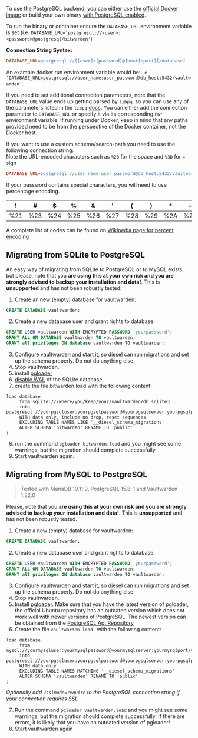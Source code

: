 To use the PostgreSQL backend, you can either use the [official Docker image](https://hub.docker.com/r/vaultwarden/server) or build your own binary [with PostgreSQL enabled](https://github.com/dani-garcia/vaultwarden/wiki/Building-binary#postgresql-backend).

To run the binary or container ensure the `DATABASE_URL` environment variable is set (i.e. `DATABASE_URL='postgresql://<user>:<password>@postgresql/bitwarden'`)

**Connection String Syntax:**
```ini
DATABASE_URL=postgresql://[[user]:[password]@]host[:port][/database]
```
An example docker run environment variable would be: ```-e 'DATABASE_URL=postgresql://user_name:user_password@db_host:5432/vaultwarden'```.

If you need to set additional connection parameters, note that the `DATABASE_URL` value ends up getting parsed by `libpq`, so you can use any of the parameters listed in the `libpq` [docs](https://www.postgresql.org/docs/current/libpq-envars.html). You can either add the connection parameter to `DATABASE_URL` or specify it via its corresponding `PG*` environment variable. If running under Docker, keep in mind that any paths provided need to be from the perspective of the Docker container, not the Docker host.

If you want to use a custom schema/search-path you need to use the following connection string:<br>
Note the URL-encoded characters such as `%20` for the space and `%3D` for `=` sign
```ini
DATABASE_URL=postgresql://user_name:user_password@db_host:5432/vaultwarden?application_name=vaultwarden&options=-c%20search_path%3Ddb_schema
```

If your password contains special characters, you will need to use percentage encoding.

| ! | # | $ | % | & | ' | ( | ) | * | + | , | / | : | ; | = | ? | @ | [ | ] |
|---|---|---|---|---|---|---|---|---|---|---|---|---|---|---|---|---|---|---|
| %21 | %23 | %24 | %25 | %26 | %27 | %28 | %29 | %2A | %2B | %2C | %2F | %3A | %3B | %3D | %3F | %40 | %5B | %5D |

A complete list of codes can be found on [Wikipedia page for percent encoding](https://en.wikipedia.org/wiki/Percent-encoding#Percent-encoding_reserved_characters)

## Migrating from SQLite to PostgreSQL

An easy way of migrating from SQLite to PostgreSQL or to MySQL exists, but please, note that you **are using this at your own risk and you are strongly advised to backup your installation and data!**. This is **unsupported** and has not been robustly tested.

1. Create an new (empty) database for vaultwarden:
```sql
CREATE DATABASE vaultwarden;
```
2. Create a new database user and grant rights to database:
```sql
CREATE USER vaultwarden WITH ENCRYPTED PASSWORD 'yourpassword';
GRANT ALL ON DATABASE vaultwarden TO vaultwarden;
GRANT all privileges ON database vaultwarden TO vaultwarden;
```
3. Configure vaultwarden and start it, so diesel can run migrations and set up the schema properly. Do not do anything else.
4. Stop vaultwarden.
5. install [pgloader](http://pgloader.io/)
6. [disable WAL](https://github.com/dani-garcia/vaultwarden/wiki/Running-without-WAL-enabled#1-disable-wal-on-old-db) of the SQLite database.
7. create the file bitwarden.load with the following content:
```
load database
     from sqlite:///where/you/keep/your/vaultwarden/db.sqlite3 
     into postgresql://yourpgsqluser:yourpgsqlpassword@yourpgsqlserver:yourpgsqlport/yourpgsqldatabase
     WITH data only, include no drop, reset sequences
     EXCLUDING TABLE NAMES LIKE '__diesel_schema_migrations'
     ALTER SCHEMA 'bitwarden' RENAME TO 'public'
;
```
8. run the command ```pgloader bitwarden.load``` and you might see some warnings, but the migration should complete successfully
9. Start vaultwarden again.

## Migrating from MySQL to PostgreSQL
> Tested with MariaDB 10.11.9, PostgreSQL 15.8-1 and Vaultwarden 1.32.0


Please, note that you **are using this at your own risk and you are strongly advised to backup your installation and data!**. This is **unsupported** and has not been robustly tested.

1. Create a new (empty) database for vaultwarden:
```sql
CREATE DATABASE vaultwarden;
```
2. Create a new database user and grant rights to database:
```sql
CREATE USER vaultwarden WITH ENCRYPTED PASSWORD 'yourpassword';
GRANT ALL ON DATABASE vaultwarden TO vaultwarden;
GRANT all privileges ON database vaultwarden TO vaultwarden;
```
3. Configure vaultwarden and start it, so diesel can run migrations and set up the schema properly. Do not do anything else.
4. Stop vaultwarden.
5. Install [pgloader](http://pgloader.io/). Make sure that you have the latest version of pgloader, the official Ubuntu repository has an outdated version which does not work well with newer versions of PostgreSQL. The newest version can be obtained from the [PostgreSQL Apt Repository](https://www.postgresql.org/download/linux/ubuntu/)
6. Create the file `vaultwarden.load ` with the following content:
```
load database
     from mysql://yourmysqluser:yourmysqlpassword@yourmysqlserver:yourmysqlport/yourmysqldatabase 
     into postgresql://yourpgsqluser:yourpgsqlpassword@yourpgsqlserver:yourpgsqlport/yourpgsqldatabase
     WITH data only
     EXCLUDING TABLE NAMES MATCHING '__diesel_schema_migrations'
     ALTER SCHEMA 'vaultwarden' RENAME TO 'public'
;
```
_Optionally add `?sslmode=require` to the PostgreSQL connection string if your connection requires SSL_

7. Run the command ```pgloader vaultwarden.load```  and you might see some warnings, but the migration should complete successfully. If there are errors, it is likely that you have an outdated version of pgloader!
8. Start vaultwarden again